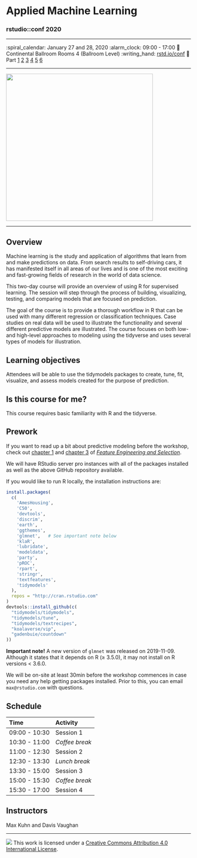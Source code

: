 <!-- compile `rmarkdown::render("README.Rmd", output_format = "all")` -->

# Applied Machine Learning

### rstudio::conf 2020

-----

:spiral\_calendar: January 27 and 28, 2020
:alarm\_clock: 09:00 - 17:00
:hotel: Continental Ballroom Rooms 4 (Ballroom Level)
:writing\_hand: [rstd.io/conf](http://rstd.io/conf)
:ledger: Part [1](https://rstudio-conf-2020.github.io/applied-ml/Part_1.html) [2](https://rstudio-conf-2020.github.io/applied-ml/Part_2.html) [3](https://rstudio-conf-2020.github.io/applied-ml/Part_3.html) [4](https://rstudio-conf-2020.github.io/applied-ml/Part_4.html) [5](https://rstudio-conf-2020.github.io/applied-ml/Part_5.html) [6](https://rstudio-conf-2020.github.io/applied-ml/Part_6.html)

-----

<img src="https://github.com/rstudio-conf-2020/applied-ml/raw/master/images/rotate.gif" width="400" align="middle" class="center">

-----

## Overview

Machine learning is the study and application of algorithms that learn from and make predictions on data. From search results to self-driving cars, it has manifested itself in all areas of our lives and is one of the most exciting and fast-growing fields of research in the world of data science.

This two-day course will provide an overview of using R for supervised learning. The session will step through the process of building, visualizing, testing, and comparing models that are focused on prediction.

The goal of the course is to provide a thorough workflow in R that can be used with many different regression or classification techniques. Case studies on real data will be used to illustrate the functionality and several different predictive models are illustrated. The course focuses on both low- and high-level approaches to modeling using the tidyverse and uses several types of models for illustration.

## Learning objectives

Attendees will be able to use the tidymodels packages to create, tune, fit, visualize, and assess models created for the purpose of prediction.

## Is this course for me?

This course requires basic familiarity with R and the tidyverse.

## Prework

If you want to read up a bit about predictive modeling before the workshop, check out [chapter 1](https://bookdown.org/max/FES/intro-intro.html) and [chapter 3](https://bookdown.org/max/FES/review-predictive-modeling-process.html) of [*Feature Engineering and Selection*](https://bookdown.org/max/FES/).

We will have RStudio server pro instances with all of the packages installed as well as the above GitHub repository available.

If you would like to run R locally, the installation instructions are:

``` r
install.packages(
  c(
    'AmesHousing',
    'C50',
    'devtools',
    'discrim',
    'earth',
    'ggthemes',
    'glmnet',   # See important note below
    'klaR',
    'lubridate',
    'modeldata',
    'party',
    'pROC',
    'rpart',
    'stringr',
    'textfeatures',
    'tidymodels'
  ),
  repos = "http://cran.rstudio.com"
)
devtools::install_github(c(
  "tidymodels/tidymodels",
  "tidymodels/tune",
  "tidymodels/textrecipes",
  "koalaverse/vip",
  "gadenbuie/countdown"
))
```

**Important note\!** A new version of `glmnet` was released on 2019-11-09. Although it states that it depends on R (≥ 3.5.0), it may not install on R versions \< 3.6.0.

We will be on-site at least 30min before the workshop commences in case you need any help getting packages installed. Prior to this, you can email `max@rstudio.com` with questions.

## Schedule

| Time          | Activity       |
| :------------ | :------------- |
| 09:00 - 10:30 | Session 1      |
| 10:30 - 11:00 | *Coffee break* |
| 11:00 - 12:30 | Session 2      |
| 12:30 - 13:30 | *Lunch break*  |
| 13:30 - 15:00 | Session 3      |
| 15:00 - 15:30 | *Coffee break* |
| 15:30 - 17:00 | Session 4      |

## Instructors

Max Kuhn and Davis Vaughan

-----

![](https://i.creativecommons.org/l/by/4.0/88x31.png) This work is licensed under a [Creative Commons Attribution 4.0 International License](https://creativecommons.org/licenses/by/4.0/).
